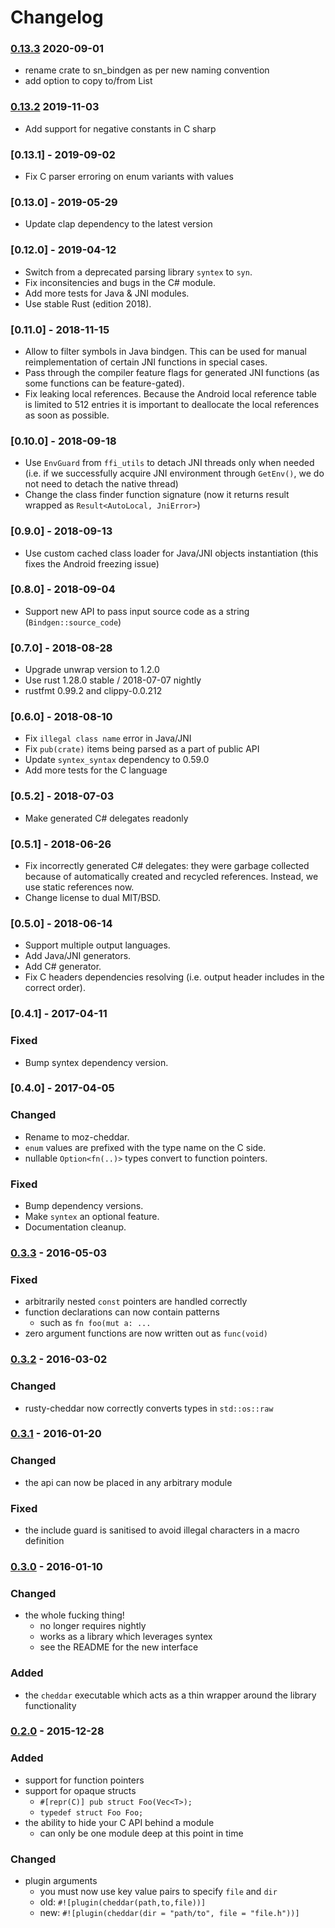 # Changelog

### [0.13.3](https://github.com/maidsafe/sn_bindgen/compare/v0.13.2...v0.13.3) 2020-09-01

* rename crate to sn_bindgen as per new naming convention
* add option to copy to/from List<string>

### [0.13.2](https://github.com/maidsafe/sn_bindgen/compare/v0.13.1...v0.13.2) 2019-11-03

* Add support for negative constants in C sharp

### [0.13.1] - 2019-09-02

* Fix C parser erroring on enum variants with values

### [0.13.0] - 2019-05-29

* Update clap dependency to the latest version

### [0.12.0] - 2019-04-12

* Switch from a deprecated parsing library `syntex` to `syn`.
* Fix inconsitencies and bugs in the C# module.
* Add more tests for Java & JNI modules.
* Use stable Rust (edition 2018).

### [0.11.0] - 2018-11-15

* Allow to filter symbols in Java bindgen. This can be used for manual reimplementation of
  certain JNI functions in special cases.
* Pass through the compiler feature flags for generated JNI functions (as some functions
  can be feature-gated).
* Fix leaking local references. Because the Android local reference table is limited to 512
  entries it is important to deallocate the local references as soon as possible.

### [0.10.0] - 2018-09-18

* Use `EnvGuard` from `ffi_utils` to detach JNI threads only when needed (i.e. if we
  successfully acquire JNI environment through `GetEnv()`, we do not need to detach the
  native thread)
* Change the class finder function signature (now it returns result wrapped
  as `Result<AutoLocal, JniError>`)

### [0.9.0] - 2018-09-13

* Use custom cached class loader for Java/JNI objects instantiation (this fixes the Android
  freezing issue)

### [0.8.0] - 2018-09-04

* Support new API to pass input source code as a string (`Bindgen::source_code`)

### [0.7.0] - 2018-08-28

* Upgrade unwrap version to 1.2.0
* Use rust 1.28.0 stable / 2018-07-07 nightly
* rustfmt 0.99.2 and clippy-0.0.212

### [0.6.0] - 2018-08-10

* Fix `illegal class name` error in Java/JNI
* Fix `pub(crate)` items being parsed as a part of public API
* Update `syntex_syntax` dependency to 0.59.0
* Add more tests for the C language

### [0.5.2] - 2018-07-03

* Make generated C# delegates readonly

### [0.5.1] - 2018-06-26

* Fix incorrectly generated C# delegates: they were garbage collected because of automatically
  created and recycled references. Instead, we use static references now.
* Change license to dual MIT/BSD.

### [0.5.0] - 2018-06-14

* Support multiple output languages.
* Add Java/JNI generators.
* Add C# generator.
* Fix C headers dependencies resolving (i.e. output header includes in the correct order).

### [0.4.1] - 2017-04-11

### Fixed

* Bump syntex dependency version.

### [0.4.0] - 2017-04-05

### Changed

* Rename to moz-cheddar.
* `enum` values are prefixed with the type name on the C side.
* nullable `Option<fn(..)>` types convert to function pointers.

### Fixed

* Bump dependency versions.
* Make `syntex` an optional feature.
* Documentation cleanup.

### [0.3.3] - 2016-05-03

### Fixed

* arbitrarily nested `const` pointers are handled correctly
* function declarations can now contain patterns
    - such as `fn foo(mut a: ...`
* zero argument functions are now written out as `func(void)`

### [0.3.2] - 2016-03-02

### Changed

* rusty-cheddar now correctly converts types in `std::os::raw`

### [0.3.1] - 2016-01-20

### Changed

* the api can now be placed in any arbitrary module

### Fixed

* the include guard is sanitised to avoid illegal characters in a macro definition


### [0.3.0] - 2016-01-10

### Changed

* the whole fucking thing!
    - no longer requires nightly
    - works as a library which leverages syntex
    - see the README for the new interface

### Added

* the `cheddar` executable which acts as a thin wrapper around the library functionality


### [0.2.0] - 2015-12-28

### Added

* support for function pointers
* support for opaque structs
    - `#[repr(C)] pub struct Foo(Vec<T>);`
    - `typedef struct Foo Foo;`
* the ability to hide your C API behind a module
    - can only be one module deep at this point in time

### Changed

* plugin arguments
    - you must now use key value pairs to specify `file` and `dir`
    - old: `#![plugin(cheddar(path,to,file))]`
    - new: `#![plugin(cheddar(dir = "path/to", file = "file.h"))]`

[master]: https://github.com/Sean1708/rusty-cheddar/compare/v0.3.3...HEAD
[0.3.3]: https://github.com/Sean1708/rusty-cheddar/compare/v0.3.2...v0.3.3
[0.3.2]: https://github.com/Sean1708/rusty-cheddar/compare/v0.3.1...v0.3.2
[0.3.1]: https://github.com/Sean1708/rusty-cheddar/compare/v0.3.0...v0.3.1
[0.3.0]: https://github.com/Sean1708/rusty-cheddar/compare/v0.2.0...v0.3.0
[0.2.0]: https://github.com/Sean1708/rusty-cheddar/compare/v0.1.0...v0.2.0
